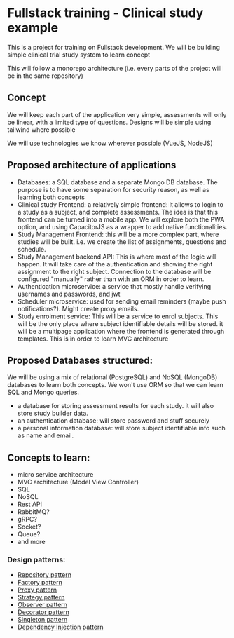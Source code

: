 # Fullstack training - Clinical study example
This is a project for training on Fullstack development. We will be building simple clinical trial study system to learn concept

This will follow a monorepo architecture (i.e. every parts of the project will be in the same repository)

## Concept
We will keep each part of the application very simple, assessments will only be linear, with a limited type of questions. Designs will be simple using tailwind where possible

We will use technologies we know wherever possible (VueJS, NodeJS)

## Proposed architecture of applications

- Databases: a SQL database and a separate Mongo DB database. The purpose is to have some separation for security reason, as well as learning both concepts
- Clinical study Frontend: a relatively simple frontend: it allows to login to a study as a subject, and complete assessments. The idea is that this frontend can be turned into a mobile app. We will explore both the PWA option, and using CapacitorJS as a wrapper to add native functionalities.
- Study Management Frontend: this will be a more complex part, where studies will be built. i.e. we create the list of assignments, questions and schedule.
- Study Management backend API: This is where most of the logic will happen. It will take care of the authentication and showing the right assignment to the right subject. Connection to the database will be configured "manually" rather than with an ORM in order to learn.
- Authentication microservice: a service that mostly handle verifying usernames and passwords, and jwt
- Scheduler microservice: used for sending email reminders (maybe push notifications?). Might create proxy emails.
- Study enrolment service: This will be a service to enrol subjects. This will be the only place where subject identifiable details will be stored. it will be a multipage application where the frontend is generated through templates. This is in order to learn MVC architecture


## Proposed Databases structured:

We will be using a mix of relational (PostgreSQL) and NoSQL (MongoDB) databases to learn both concepts. We won't use ORM so that we can learn SQL and Mongo queries.

- a database for storing assessment results for each study. it will also store study builder data.
- an authentication database: will store password and stuff securely
- a personal information database: will store subject identifiable info such as name and email.


## Concepts to learn:

- micro service architecture
- MVC architecture (Model View Controller)
- SQL
- NoSQL
- Rest API
- RabbitMQ?
- gRPC?
- Socket?
- Queue?
- and more

### Design patterns:
- [Repository pattern](https://medium.com/@pererikbergman/repository-design-pattern-e28c0f3e4a30)
- [Factory pattern]()
- [Proxy pattern]()
- [Strategy pattern]()
- [Observer pattern]()
- [Decorator pattern]()
- [Singleton pattern]()
- [Dependency Injection pattern]()

